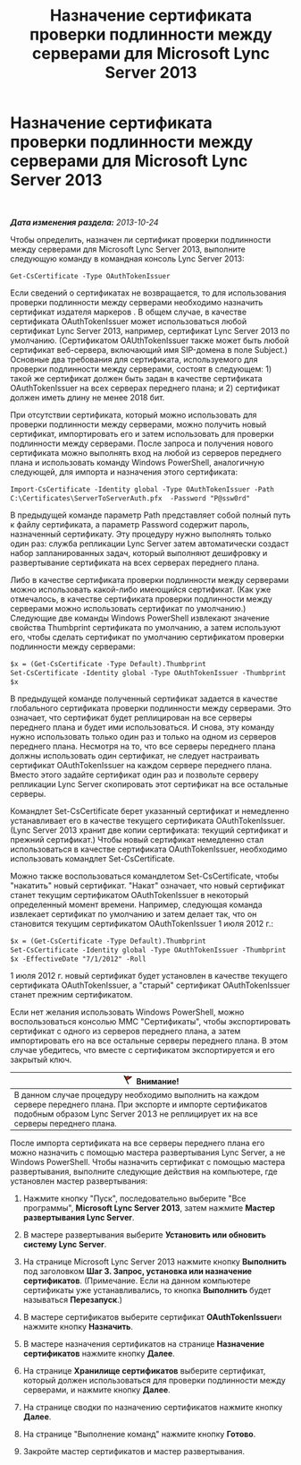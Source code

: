 ﻿---
title: Назначение сертификата проверки подлинности между серверами для Microsoft Lync Server 2013
TOCTitle: Назначение сертификата проверки подлинности между серверами для Microsoft Lync Server 2013
ms:assetid: c7413954-2504-47f4-a073-44548aff1c0c
ms:mtpsurl: https://technet.microsoft.com/ru-ru/library/JJ205253(v=OCS.15)
ms:contentKeyID: 49311137
ms.date: 05/19/2016
mtps_version: v=OCS.15
ms.translationtype: HT
---

# Назначение сертификата проверки подлинности между серверами для Microsoft Lync Server 2013

 

_**Дата изменения раздела:** 2013-10-24_

Чтобы определить, назначен ли сертификат проверки подлинности между серверами для Microsoft Lync Server 2013, выполните следующую команду в командная консоль Lync Server 2013:

    Get-CsCertificate -Type OAuthTokenIssuer

Если сведений о сертификатах не возвращается, то для использования проверки подлинности между серверами необходимо назначить сертификат издателя маркеров . В общем случае, в качестве сертификата OAuthTokenIssuer может использоваться любой сертификат Lync Server 2013, например, сертификат Lync Server 2013 по умолчанию. (Сертификатом OAUthTokenIssuer также может быть любой сертификат веб-сервера, включающий имя SIP-домена в поле Subject.) Основные два требования для сертификата, используемого для проверки подлинности между серверами, состоят в следующем: 1) такой же сертификат должен быть задан в качестве сертификата OAuthTokenIssuer на всех серверах переднего плана; и 2) сертификат должен иметь длину не менее 2018 бит.

При отсутствии сертификата, который можно использовать для проверки подлинности между серверами, можно получить новый сертификат, импортировать его и затем использовать для проверки подлинности между серверами. После запроса и получения нового сертификата можно выполнять вход на любой из серверов переднего плана и использовать команду Windows PowerShell, аналогичную следующей, для импорта и назначения этого сертификата:

    Import-CsCertificate -Identity global -Type OAuthTokenIssuer -Path C:\Certificates\ServerToServerAuth.pfx  -Password "P@ssw0rd"

В предыдущей команде параметр Path представляет собой полный путь к файлу сертификата, а параметр Password содержит пароль, назначенный сертификату. Эту процедуру нужно выполнять только один раз: служба репликации Lync Server затем автоматически создаст набор запланированных задач, который выполняют дешифровку и развертывание сертификата на всех серверах переднего плана.

Либо в качестве сертификата проверки подлинности между серверами можно использовать какой-либо имеющийся сертификат. (Как уже отмечалось, в качестве сертификата проверки подлинности между серверами можно использовать сертификат по умолчанию.) Следующие две команды Windows PowerShell извлекают значение свойства Thumbprint сертификата по умолчанию, а затем используют его, чтобы сделать сертификат по умолчанию сертификатом проверки подлинности между серверами:

    $x = (Get-CsCertificate -Type Default).Thumbprint
    Set-CsCertificate -Identity global -Type OAuthTokenIssuer -Thumbprint $x

В предыдущей команде полученный сертификат задается в качестве глобального сертификата проверки подлинности между серверами. Это означает, что сертификат будет реплицирован на все серверы переднего плана и будет ими использоваться. И снова, эту команду нужно использовать только один раз и только на одном из серверов переднего плана. Несмотря на то, что все серверы переднего плана должны использовать один сертификат, не следует настраивать сертификат OAuthTokenIssuer на каждом сервере переднего плана. Вместо этого задайте сертификат один раз и позвольте серверу репликации Lync Server скопировать этот сертификат на все остальные серверы.

Командлет Set-CsCertificate берет указанный сертификат и немедленно устанавливает его в качестве текущего сертификата OAuthTokenIssuer. (Lync Server 2013 хранит две копии сертификата: текущий сертификат и прежний сертификат.) Чтобы новый сертификат немедленно стал использоваться в качестве сертификата OAuthTokenIssuer, необходимо использовать командлет Set-CsCertificate.

Можно также воспользоваться командлетом Set-CsCertificate, чтобы "накатить" новый сертификат. "Накат" означает, что новый сертификат станет текущим сертификатом OAuthTokenIssuer в некоторый определенный момент времени. Например, следующая команда извлекает сертификат по умолчанию и затем делает так, что он становится текущим сертификатом OAuthTokenIssuer 1 июля 2012 г.:

    $x = (Get-CsCertificate -Type Default).Thumbprint
    Set-CsCertificate -Identity global -Type OAuthTokenIssuer -Thumbprint $x -EffectiveDate "7/1/2012" -Roll

1 июля 2012 г. новый сертификат будет установлен в качестве текущего сертификата OAuthTokenIssuer, а "старый" сертификат OAuthTokenIssuer станет прежним сертификатом.

Если нет желания использовать Windows PowerShell, можно воспользоваться консолью MMC "Сертификаты", чтобы экспортировать сертификат с одного из серверов переднего плана, а затем импортировать его на все остальные серверы переднего плана. В этом случае убедитесь, что вместе с сертификатом экспортируется и его закрытый ключ.

<table>
<thead>
<tr class="header">
<th><img src="images/JJ205186.Caution(OCS.15).gif" title="Caution" alt="Caution" />Внимание!</th>
</tr>
</thead>
<tbody>
<tr class="odd">
<td>В данном случае процедуру необходимо выполнить на каждом сервере переднего плана. При экспорте и импорте сертификатов подобным образом Lync Server 2013 не реплицирует их на все серверы переднего плана.</td>
</tr>
</tbody>
</table>


После импорта сертификата на все серверы переднего плана его можно назначить с помощью мастера развертывания Lync Server, а не Windows PowerShell. Чтобы назначить сертификат с помощью мастера развертывания, выполните следующие действия на компьютере, где установлен мастер развертывания:

1.  Нажмите кнопку "Пуск", последовательно выберите "Все программы", **Microsoft Lync Server 2013**, затем нажмите **Мастер развертывания Lync Server**.

2.  В мастере развертывания выберите **Установить или обновить систему Lync Server**.

3.  На странице Microsoft Lync Server 2013 нажмите кнопку **Выполнить** под заголовком **Шаг 3. Запрос, установка или назначение сертификатов**. (Примечание. Если на данном компьютере сертификаты уже устанавливались, то кнопка **Выполнить** будет называться **Перезапуск**.)

4.  В мастере сертификатов выберите сертификат **OAuthTokenIssuer**и нажмите кнопку **Назначить**.

5.  В мастере назначения сертификатов на странице **Назначение сертификатов** нажмите кнопку **Далее**.

6.  На странице **Хранилище сертификатов** выберите сертификат, который должен использоваться для проверки подлинности между серверами, и нажмите кнопку **Далее**.

7.  На странице сводки по назначению сертификатов нажмите кнопку **Далее**.

8.  На странице "Выполнение команд" нажмите кнопку **Готово**.

9.  Закройте мастер сертификатов и мастер развертывания.

